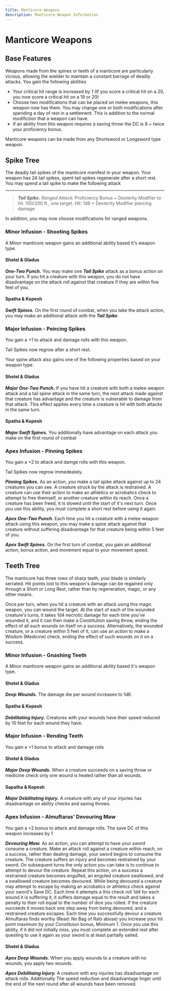 ```yaml
---
title: Manticore Weapons
description: Manticore Weapon Information
---
```

# Manticore Weapons

## Base Features
Weapons made from the spines or teeth of a manticore are particularly vicious, allowing the wielder to maintain a constant barrage of deadly attacks. You gain the following abilities

* Your critical hit range is increased by 1 (If you score a critical hit on a 20, you now score a critical hit on a 19 or 20)
* Choose two modifications that can be placed on melee weapons, this weapon now has them. You may change one or both modifications after spending a day of rest in a settlement. This is addition to the normal modifiction that a weapon can have.
* If an ability from this weapon requires a saving throw the DC is 8 + twice your proficiency bonus.

Manticore weapons can be made from any Shortsword or Longsword type weapon.

## Spike Tree
The deadly tail spikes of the manticore manifest in your weapon. Your weapon has 24 tail spikes, spent tail spikes regenerate after a short rest. You may spend a tail spike to make the following attack
___
> ***Tail Spike.*** *Ranged Attack:* Proficiency Bonus + Dexterity Modifier to hit. 100/200 ft., one target. *Hit:* 1d8 + Dexterity Modifier piercing damage

In addition, you may now choose modifications for ranged weapons.
### Minor Infusion - Shooting Spikes
A Minor manticore weapon gains an additional ability based it's weapon type.

#### Shotel & Gladus
***One-Two Punch.*** You may make one ***Tail Spike*** attack as a bonus action on your turn. If you hit a creature with this weapon, you do not have disadvantage on the attack roll against that creature if they are within five feet of you.

#### Spatha & Kopesh
***Swift Spines.*** On the first round of combat, when you take the attack action, you may make an additional attack with the ***Tail Spike***. 

### Major Infusion - Peircing Spikes
You gain a +1 to attack and damage rolls with this weapon.

Tail Spikes now regrow after a short rest.

Your spine attack also gains one of the following properties based on your weapon type.

#### Shotel & Gladus
***Major One-Two Punch.*** If you have hit a creature with both a melee weapon attack and a tail spine attack in the same turn, the next attack made against that creature has advantage and the creature is vulnerable to damage from that attack. This effect applies every time a creature is hit with both attacks in the same turn. 

#### Spatha & Kopesh
***Major Swift Spines.*** You additionally have advantage on each attack you make on the first round of combat

### Apex Infusion - Pinning Spikes
You gain a +2 to attack and damge rolls with this weapon.

Tail Spikes now regrow immedeately.

***Pinning Spikes.*** As an action, you make a tail spike attack against up to 24 creatures you can see. A creature struck by the attack is restrained. A creature can use their action to make an athletics or acrobatics check to attempt to free themself, or another creature within its reach. Once a creature has been freed, it is slowed until the start of it's next turn. Once you use this ability, you must complete a short rest before using it again.

***Apex One-Two Punch.*** Each time you hit a creature with a melee weapon attack using this weapon, you may make a spine attack against that creature without suffering disadvantage for that creature being within 5 feet of you. 

***Apex Swift Spines.*** On the first turn of combat, you gain an additional action, bonus action, and movement equal to your movement speed.

## Teeth Tree
The manticore has three rows of sharp teeth, your blade is similarly serrated. Hit points lost to this weapon's damage can be regained only through a Short or Long Rest, rather than by regeneration, magic, or any other means.

Once per turn, when you hit a creature with an attack using this magic weapon, you can wound the target. At the start of each of the wounded creature's turns, it takes 1d4 necrotic damage for each time you've wounded it, and it can then make a Constitution saving throw, ending the effect of all such wounds on itself on a success. Alternatively, the wounded creature, or a creature within 5 feet of it, can use an action to make a Wisdom (Medicine) check, ending the effect of such wounds on it on a success.

### Minor Infusion - Gnashing Teeth
A Minor manticore weapon gains an additional ability based it's weapon type.

#### Shotel & Gladus
***Deep Wounds.*** The damage die per wound increases to 1d6.

#### Spatha & Kopesh
***Debilitating Injury.*** Creatures with your wounds have their speed reduced by 10 feet for each wound they have. 

### Major Infusion - Rending Teeth
You gain a +1 bonus to attack and damage rolls

#### Shotel & Gladus
***Major Deep Wounds.*** When a creature succeeds on a saving throw or medicine check only one wound is healed rather than all wounds.

#### Sapatha & Kopesh
***Major Debilitating Injury.*** A creature with any of your injuries has disadvantage on ability checks and saving throws.

### Apex Infusion - Almuftaras' Devouring Maw 
You gain a +2 bonus to attack and damage rolls. The save DC of this weapon increases by 1

***Devouring Maw.*** As an action, you can attempt to have your sword consume a creature. Make an attack roll against a creature within reach, on a success, rather than dealing damage, your sword begins to consume the creature. The creature suffers an injury and becomes restrained by your sword. On subsequent turns the only action you can take is to continue to attempt to devour the creature. Repeat this action, on a success a restrained creature becomes engulfed, an enguled creature swallowed, and a swallowed creature becomes devoured. While being devoured a creature may attempt to escape by making an acrobatics or athletics check against your sword's Save DC. Each time it attempts a this check roll 1d4 for each wound it is suffering it, it suffers damage equal to the result and takes a penalty to their roll equal to the number of dice you rolled. If the creature succeeds it moves back one step away from being devoured, and a restrained creature escapes. Each time you successfully devour a creature Almuftaras finds worthy (Read: No Bag of Rats abuse) you increase your hit point maximum by your Constituion bonus, Minimum 1. Once you use this ability, if it did not initially miss, you must complete an extended rest after questing to use it again as your sword is at least partially saited.

#### Shotel & Gladus
***Apex Deep Wounds.*** When you apply wounds to a creature with no wounds, you apply two wounds.

***Apex Debilitaing Injury.*** A creature with any injuries has disadvantage on attack rolls. Additionally The speed reduction and disadvantage linger until the end of the next round after all wounds have been removed. 